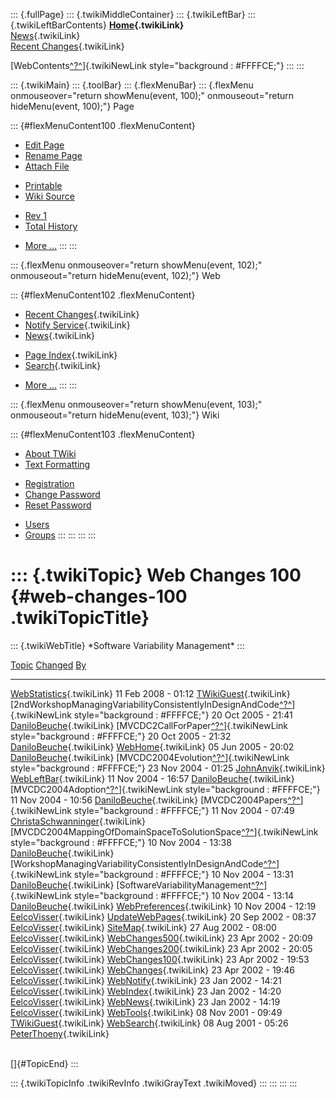 ::: {.fullPage}
::: {.twikiMiddleContainer}
::: {.twikiLeftBar}
::: {.twikiLeftBarContents}
**[Home](WebHome){.twikiLink}**\
[News](WebNews){.twikiLink}\
[Recent Changes](WebChanges){.twikiLink}

[WebContents[^?^](http://www.program-transformation.org/edit/Variability/WebContents?topicparent=Variability.WebChanges100)]{.twikiNewLink
style="background : #FFFFCE;"}
:::
:::

::: {.twikiMain}
::: {.toolBar}
::: {.flexMenuBar}
::: {.flexMenu onmouseover="return showMenu(event, 100);" onmouseout="return hideMenu(event, 100);"}
Page

::: {#flexMenuContent100 .flexMenuContent}
-   [Edit
    Page](http://www.program-transformation.org/edit/Variability/WebChanges100?t=1536829017)
-   [Rename
    Page](http://www.program-transformation.org/rename/Variability/WebChanges100)
-   [Attach
    File](http://www.program-transformation.org/attach/Variability/WebChanges100)

<!-- -->

-   [Printable](http://www.program-transformation.org/view/Variability/WebChanges100?skin=print.pattern)
-   [Wiki
    Source](http://www.program-transformation.org/view/Variability/WebChanges100?skin=text&raw=on&contenttype=text/plain)

<!-- -->

-   [Rev
    1](http://www.program-transformation.org/view/Variability/WebChanges100?rev=1.1)
-   [Total
    History](http://www.program-transformation.org/rdiff/Variability/WebChanges100)

<!-- -->

-   [More
    \...](http://www.program-transformation.org/oops/Variability/WebChanges100?template=oopsmore&param1=1.1&param2=1.1)
:::
:::

::: {.flexMenu onmouseover="return showMenu(event, 102);" onmouseout="return hideMenu(event, 102);"}
Web

::: {#flexMenuContent102 .flexMenuContent}
-   [Recent Changes](WebChanges){.twikiLink}
-   [Notify Service](WebNotify){.twikiLink}
-   [News](WebNews){.twikiLink}

<!-- -->

-   [Page Index](WebIndex){.twikiLink}
-   [Search](WebSearch){.twikiLink}

<!-- -->

-   [More
    \...](http://www.program-transformation.org/oops/Variability/WebChanges100?template=oopsmore&param1=1.1&param2=1.1)
:::
:::

::: {.flexMenu onmouseover="return showMenu(event, 103);" onmouseout="return hideMenu(event, 103);"}
Wiki

::: {#flexMenuContent103 .flexMenuContent}
-   [About
    TWiki](http://www.program-transformation.org/view/TWiki/WebHome)
-   [Text
    Formatting](http://www.program-transformation.org/view/TWiki/TextFormattingRules)

<!-- -->

-   [Registration](http://www.program-transformation.org/view/TWiki/TWikiRegistration)
-   [Change
    Password](http://www.program-transformation.org/view/TWiki/ChangePassword)
-   [Reset
    Password](http://www.program-transformation.org/view/TWiki/ResetPassword)

<!-- -->

-   [Users](http://www.program-transformation.org/view/Main/TWikiUsers)
-   [Groups](http://www.program-transformation.org/view/Main/TWikiGroups)
:::
:::
:::
:::

::: {.twikiTopic}
Web Changes 100 {#web-changes-100 .twikiTopicTitle}
===============

::: {.twikiWebTitle}
\*Software Variability Management\*
:::

  [Topic](http://www.program-transformation.org/Variability/WebChanges100?sortcol=0&table=1&up=0#sorted_table "Sort by this column")                                                                                                                               [Changed](http://www.program-transformation.org/Variability/WebChanges100?sortcol=1&table=1&up=0#sorted_table "Sort by this column")   [By](http://www.program-transformation.org/Variability/WebChanges100?sortcol=2&table=1&up=0#sorted_table "Sort by this column")
  ---------------------------------------------------------------------------------------------------------------------------------------------------------------------------------------------------------------------------------------------------------------- -------------------------------------------------------------------------------------------------------------------------------------- ---------------------------------------------------------------------------------------------------------------------------------
  [WebStatistics](../Main/WebStatistics){.twikiLink}                                                                                                                                                                                                               11 Feb 2008 - 01:12                                                                                                                    [TWikiGuest](../Main/TWikiGuest){.twikiLink}
  [2ndWorkshopManagingVariabilityConsistentlyInDesignAndCode[^?^](http://www.program-transformation.org/edit/Main/2ndWorkshopManagingVariabilityConsistentlyInDesignAndCode?topicparent=Variability.WebChanges100)]{.twikiNewLink style="background : #FFFFCE;"}   20 Oct 2005 - 21:41                                                                                                                    [DaniloBeuche](../Main/DaniloBeuche){.twikiLink}
  [MVCDC2CallForPaper[^?^](http://www.program-transformation.org/edit/Main/MVCDC2CallForPaper?topicparent=Variability.WebChanges100)]{.twikiNewLink style="background : #FFFFCE;"}                                                                                 20 Oct 2005 - 21:32                                                                                                                    [DaniloBeuche](../Main/DaniloBeuche){.twikiLink}
  [WebHome](../Main/WebHome){.twikiLink}                                                                                                                                                                                                                           05 Jun 2005 - 20:02                                                                                                                    [DaniloBeuche](../Main/DaniloBeuche){.twikiLink}
  [MVCDC2004Evolution[^?^](http://www.program-transformation.org/edit/Main/MVCDC2004Evolution?topicparent=Variability.WebChanges100)]{.twikiNewLink style="background : #FFFFCE;"}                                                                                 23 Nov 2004 - 01:25                                                                                                                    [JohnAnvik](../Main/JohnAnvik){.twikiLink}
  [WebLeftBar](../Main/WebLeftBar){.twikiLink}                                                                                                                                                                                                                     11 Nov 2004 - 16:57                                                                                                                    [DaniloBeuche](../Main/DaniloBeuche){.twikiLink}
  [MVCDC2004Adoption[^?^](http://www.program-transformation.org/edit/Main/MVCDC2004Adoption?topicparent=Variability.WebChanges100)]{.twikiNewLink style="background : #FFFFCE;"}                                                                                   11 Nov 2004 - 10:56                                                                                                                    [DaniloBeuche](../Main/DaniloBeuche){.twikiLink}
  [MVCDC2004Papers[^?^](http://www.program-transformation.org/edit/Main/MVCDC2004Papers?topicparent=Variability.WebChanges100)]{.twikiNewLink style="background : #FFFFCE;"}                                                                                       11 Nov 2004 - 07:49                                                                                                                    [ChristaSchwanninger](../Main/ChristaSchwanninger){.twikiLink}
  [MVCDC2004MappingOfDomainSpaceToSolutionSpace[^?^](http://www.program-transformation.org/edit/Main/MVCDC2004MappingOfDomainSpaceToSolutionSpace?topicparent=Variability.WebChanges100)]{.twikiNewLink style="background : #FFFFCE;"}                             10 Nov 2004 - 13:38                                                                                                                    [DaniloBeuche](../Main/DaniloBeuche){.twikiLink}
  [WorkshopManagingVariabilityConsistentlyInDesignAndCode[^?^](http://www.program-transformation.org/edit/Main/WorkshopManagingVariabilityConsistentlyInDesignAndCode?topicparent=Variability.WebChanges100)]{.twikiNewLink style="background : #FFFFCE;"}         10 Nov 2004 - 13:31                                                                                                                    [DaniloBeuche](../Main/DaniloBeuche){.twikiLink}
  [SoftwareVariabilityManagement[^?^](http://www.program-transformation.org/edit/Main/SoftwareVariabilityManagement?topicparent=Variability.WebChanges100)]{.twikiNewLink style="background : #FFFFCE;"}                                                           10 Nov 2004 - 13:14                                                                                                                    [DaniloBeuche](../Main/DaniloBeuche){.twikiLink}
  [WebPreferences](../Main/WebPreferences){.twikiLink}                                                                                                                                                                                                             10 Nov 2004 - 12:19                                                                                                                    [EelcoVisser](../Main/EelcoVisser){.twikiLink}
  [UpdateWebPages](../Main/UpdateWebPages){.twikiLink}                                                                                                                                                                                                             20 Sep 2002 - 08:37                                                                                                                    [EelcoVisser](../Main/EelcoVisser){.twikiLink}
  [SiteMap](../Main/SiteMap){.twikiLink}                                                                                                                                                                                                                           27 Aug 2002 - 08:00                                                                                                                    [EelcoVisser](../Main/EelcoVisser){.twikiLink}
  [WebChanges500](../Main/WebChanges500){.twikiLink}                                                                                                                                                                                                               23 Apr 2002 - 20:09                                                                                                                    [EelcoVisser](../Main/EelcoVisser){.twikiLink}
  [WebChanges200](../Main/WebChanges200){.twikiLink}                                                                                                                                                                                                               23 Apr 2002 - 20:05                                                                                                                    [EelcoVisser](../Main/EelcoVisser){.twikiLink}
  [WebChanges100](../Main/WebChanges100){.twikiLink}                                                                                                                                                                                                               23 Apr 2002 - 19:53                                                                                                                    [EelcoVisser](../Main/EelcoVisser){.twikiLink}
  [WebChanges](../Main/WebChanges){.twikiLink}                                                                                                                                                                                                                     23 Apr 2002 - 19:46                                                                                                                    [EelcoVisser](../Main/EelcoVisser){.twikiLink}
  [WebNotify](../Main/WebNotify){.twikiLink}                                                                                                                                                                                                                       23 Jan 2002 - 14:21                                                                                                                    [EelcoVisser](../Main/EelcoVisser){.twikiLink}
  [WebIndex](../Main/WebIndex){.twikiLink}                                                                                                                                                                                                                         23 Jan 2002 - 14:20                                                                                                                    [EelcoVisser](../Main/EelcoVisser){.twikiLink}
  [WebNews](../Main/WebNews){.twikiLink}                                                                                                                                                                                                                           23 Jan 2002 - 14:19                                                                                                                    [EelcoVisser](../Main/EelcoVisser){.twikiLink}
  [WebTools](../Main/WebTools){.twikiLink}                                                                                                                                                                                                                         08 Nov 2001 - 09:49                                                                                                                    [TWikiGuest](../Main/TWikiGuest){.twikiLink}
  [WebSearch](../Main/WebSearch){.twikiLink}                                                                                                                                                                                                                       08 Aug 2001 - 05:26                                                                                                                    [PeterThoeny](../Main/PeterThoeny){.twikiLink}

\
[]{#TopicEnd}
:::

::: {.twikiTopicInfo .twikiRevInfo .twikiGrayText .twikiMoved}
:::
:::
:::
:::
